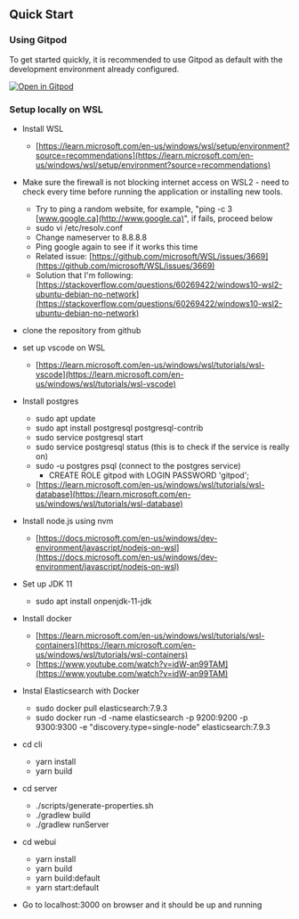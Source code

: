 ## Quick Start

### Using Gitpod

To get started quickly, it is recommended to use Gitpod as default with the development environment already configured.

[![Open in Gitpod](https://gitpod.io/button/open-in-gitpod.svg)](https://gitpod.io/#https://github.com/eclipse/openvsx)

### Setup locally on WSL

- Install WSL

  - [https://learn.microsoft.com/en-us/windows/wsl/setup/environment?source=recommendations](https://learn.microsoft.com/en-us/windows/wsl/setup/environment?source=recommendations)

- Make sure the firewall is not blocking internet access on WSL2 - need to check every time before running the application or installing new tools.

  - Try to ping a random website, for example, "ping -c 3 [www.google.ca](http://www.google.ca)", if fails, proceed below
  - sudo vi /etc/resolv.conf
  - Change nameserver to 8.8.8.8
  - Ping google again to see if it works this time
  - Related issue: [https://github.com/microsoft/WSL/issues/3669](https://github.com/microsoft/WSL/issues/3669)
  - Solution that I'm following: [https://stackoverflow.com/questions/60269422/windows10-wsl2-ubuntu-debian-no-network](https://stackoverflow.com/questions/60269422/windows10-wsl2-ubuntu-debian-no-network)

- clone the repository from github
- set up vscode on WSL

  - [https://learn.microsoft.com/en-us/windows/wsl/tutorials/wsl-vscode](https://learn.microsoft.com/en-us/windows/wsl/tutorials/wsl-vscode)

- Install postgres

  - sudo apt update
  - sudo apt install postgresql postgresql-contrib
  - sudo service postgresql start
  - sudo service postgresql status (this is to check if the service is really on)
  - sudo -u postgres psql (connect to the postgres service)
    - CREATE ROLE gitpod with LOGIN PASSWORD 'gitpod';
  - [https://learn.microsoft.com/en-us/windows/wsl/tutorials/wsl-database](https://learn.microsoft.com/en-us/windows/wsl/tutorials/wsl-database)

- Install node.js using nvm

  - [https://docs.microsoft.com/en-us/windows/dev-environment/javascript/nodejs-on-wsl](https://docs.microsoft.com/en-us/windows/dev-environment/javascript/nodejs-on-wsl)

- Set up JDK 11

  - sudo apt install onpenjdk-11-jdk

- Install docker

  - [https://learn.microsoft.com/en-us/windows/wsl/tutorials/wsl-containers](https://learn.microsoft.com/en-us/windows/wsl/tutorials/wsl-containers)
  - [https://www.youtube.com/watch?v=idW-an99TAM](https://www.youtube.com/watch?v=idW-an99TAM)

- Instal Elasticsearch with Docker

  - sudo docker pull elasticsearch:7.9.3
  - sudo docker run -d -name elasticsearch -p 9200:9200 -p 9300:9300 -e "discovery.type=single-node" elasticsearch:7.9.3

- cd cli

  - yarn install
  - yarn build

- cd server

  - ./scripts/generate-properties.sh
  - ./gradlew build
  - ./gradlew runServer

- cd webui
  - yarn install
  - yarn build
  - yarn build:default
  - yarn start:default
- Go to localhost:3000 on browser and it should be up and running
